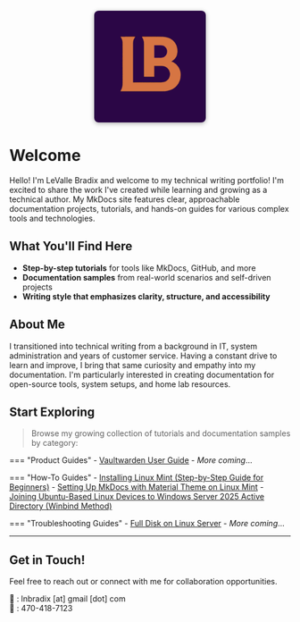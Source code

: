 <p align="center">
  <img src="assets/lb2c.png" alt="Docs by LB Logo" width="200" style="box-shadow: 0 2px 8px rgba(0,0,0,0.3); border-radius: 8px;">

</p>

# Welcome

Hello! I'm LeValle Bradix and welcome to my technical writing portfolio! I'm excited to share the work I've created while learning and growing as a technical author. My MkDocs site  features clear, approachable documentation projects, tutorials, and hands-on guides for various complex tools and technologies.

## What You'll Find Here

- **Step-by-step tutorials** for tools like MkDocs, GitHub, and more
- **Documentation samples** from real-world scenarios and self-driven projects
- **Writing style that emphasizes clarity, structure, and accessibility**

## About Me

I transitioned into technical writing from a background in IT, system administration and years of customer service. Having a constant drive to learn and improve, I bring that same curiosity and empathy into my documentation.  I'm particularly interested in creating documentation for open-source tools, system setups, and home lab resources.

## Start Exploring

> Browse my growing collection of tutorials and documentation samples by category:

=== "Product Guides"
    - [Vaultwarden User Guide](vaultwarden/index.md)
    - _More coming_...

=== "How-To Guides"
    - [Installing Linux Mint (Step-by-Step Guide for Beginners)](install-mint.md)
    - [Setting Up MkDocs with Material Theme on Linux Mint](setup-mkdocs-on-mint.md)
    - [Joining Ubuntu-Based Linux Devices to Windows Server 2025 Active Directory (Winbind Method)](join-linux-to-windows-2025-ad.md)

=== "Troubleshooting Guides"
    - [Full Disk on Linux Server](troubleshooting-full-disk.md)
    - _More coming_...

---

## Get in Touch!

Feel free to reach out or connect with me for collaboration opportunities.

📨 : lnbradix [at] gmail [dot] com  
📱 : 470-418-7123

